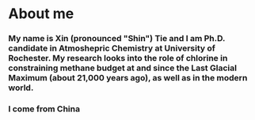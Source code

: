 # About me

### My name is Xin (pronounced "Shin") Tie and I am Ph.D. candidate in Atmoshepric Chemistry at University of Rochester. My research looks into the role of chlorine in constraining methane budget at and since the Last Glacial Maximum (about 21,000 years ago), as well as in the modern world. 
### I come from China

